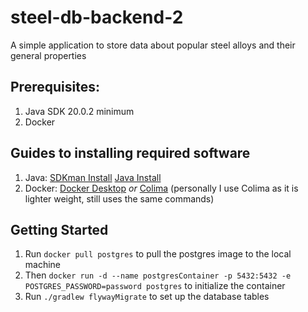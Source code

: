 # steel-db-backend-2


A simple application to store data about popular steel alloys and their general properties

## Prerequisites:
1) Java SDK 20.0.2 minimum  
2) Docker

## Guides to installing required software
1) Java: [SDKman Install](https://sdkman.io/install) [Java Install](https://sdkman.io/usage)
2) Docker: [Docker Desktop](https://www.docker.com/products/docker-desktop/) *or* [Colima](https://formulae.brew.sh/formula/colima)
   (personally I use Colima as it is lighter weight, still uses the same commands)


## Getting Started
1) Run `docker pull postgres` to pull the postgres image to the local machine
2) Then `docker run -d --name postgresContainer -p 5432:5432 -e POSTGRES_PASSWORD=password postgres` to initialize the container
3) Run `./gradlew flywayMigrate` to set up the database tables
